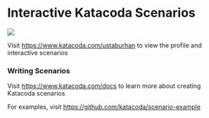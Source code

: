 # Interactive Katacoda Scenarios

[![](http://shields.katacoda.com/katacoda/ustaburhan/count.svg)](https://www.katacoda.com/ustaburhan "Get your profile on Katacoda.com")

Visit https://www.katacoda.com/ustaburhan to view the profile and interactive scenarios

### Writing Scenarios
Visit https://www.katacoda.com/docs to learn more about creating Katacoda scenarios

For examples, visit https://github.com/katacoda/scenario-example
